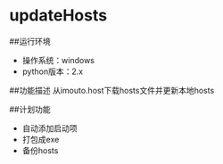 updateHosts
============

##运行环境
- 操作系统：windows
- python版本：2.x

##功能描述
从imouto.host下载hosts文件并更新本地hosts

##计划功能
- 自动添加启动项
- 打包成exe
- 备份hosts
